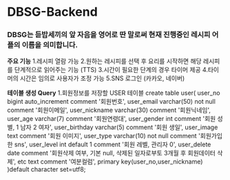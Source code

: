 # DBSG-Backend

### **DBSG**는 듣밥세끼의 앞 자음을 영어로 딴 말로써 현재 진행중인 레시피 어플의 이름을 의미합니다.

**주요 기능**
1.레시피 열람 가능
2.원하는 레시피를 선택 후 요리를 시작하면 해당 레시피를 단계적으로 읽어주는 기능 (TTS)
3.시간이 필요한 단계의 경우 타이머 제공
4.타이머의 시간은 임의로 사용자가 조정 가능
5.SNS 로그인 (카카오, 네이버)

**테이블 생성 Query**
1.회원정보를 저장할 USER 테이블
create table user(
user_no bigint auto_increment comment '회원번호',
user_email varchar(50) not null comment '회원이메일',
user_nickname varchar(30) comment '회원닉네임',
user_age varchar(7) comment '회원연령대',
user_gender int comment '회원 성별, 1 남자 2 여자',
user_birthday varchar(5) comment '회원 생일',
user_image text comment '회원 이미지',
user_type varchar(10) not null comment '회원가입한 sns',
user_level int default 1 comment '회원 레벨, 관리자 0',
user_delete date comment '회원삭제 여부, 기본 null, 삭제된 일자로부토 3개월 후 회원데이터 삭제',
etc text comment '여분컬럼',
primary key(user_no,user_nickname)
)default character set=utf8;
